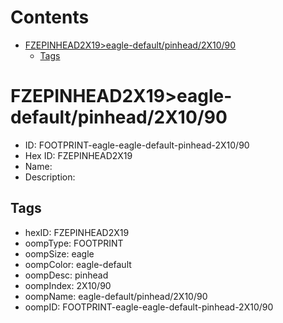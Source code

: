 



Contents
========

* [FZEPINHEAD2X19>eagle-default/pinhead/2X10/90](#fzepinhead2x19eagle-defaultpinhead2x1090)
	* [Tags](#tags)

# FZEPINHEAD2X19>eagle-default/pinhead/2X10/90

- ID: FOOTPRINT-eagle-eagle-default-pinhead-2X10/90
- Hex ID: FZEPINHEAD2X19
- Name: 
- Description: 

## Tags

- hexID: FZEPINHEAD2X19
- oompType: FOOTPRINT
- oompSize: eagle
- oompColor: eagle-default
- oompDesc: pinhead
- oompIndex: 2X10/90
- oompName: eagle-default/pinhead/2X10/90
- oompID: FOOTPRINT-eagle-eagle-default-pinhead-2X10/90
